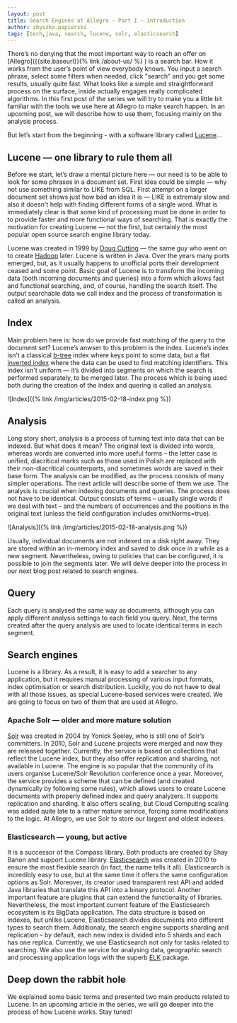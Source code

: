 ```yaml
---
layout: post
title: Search Engines at Allegro — Part I — introduction
author: zbyszko.papierski
tags: [tech,java, search, lucene, solr, elasticsearch]
---
```


There’s no denying that the most important way
to reach an offer on [Allegro]({{site.baseurl}}{% link /about-us/ %} ) is a search bar. How it works from the user’s point of view everybody knows. You input a
search phrase, select some filters when needed, click "search" and you get some results, usually quite fast. What looks
like a simple and straightforward process on the surface, inside actually engages really
complicated algorithms. In this first post of the series we will try to make you a little bit familiar with the tools we
use here at Allegro to make search happen. In an upcoming post, we will describe how to use them, focusing mainly on the
analysis process.

But let’s start from the beginning - with a software library called [Lucene](http://lucene.apache.org/ "Lucene")...

## Lucene — one library to rule them all
Before we start, let’s draw a mental picture here — our need is to be able to look for some phrases in a document
set. First idea could be simple — why not use something similar to LIKE from SQL. First attempt on a larger document set
shows just how bad an idea it is — LIKE is extremaly slow and also it doesn't help with finding different forms of a
single word. What is immediately clear is that some kind of processing must be done in order to to provide faster and
more functional ways of searching. That is exactly the motivation for creating Lucene — not the first, but certainly the
most popular open source search engine library today.

Lucene was created in 1999 by [Doug Cutting](https://twitter.com/cutting "@cutting") — the same guy who went on to
create [Hadoop](http://hadoop.apache.org/) later. Lucene is written in Java. Over the years many ports emerged, but, as
it usually happens to unofficial ports their development ceased and some point. Basic goal of Lucene is to transform the
incoming data (both incoming documents and queries) into a form which allows fast and functional searching, and, of
course, handling the search itself. The output searchable data we call index and the process of transformation is called
an analysis.

## Index
Main problem here is: how do we provide fast matching of the query to the document set? Lucene’s anwser to this problem
is the index. Lucene’s index isn’t a classical [b-tree](http://en.wikipedia.org/wiki/B-tree) index where keys point to
some data, but a flat [inverted index](http://en.wikipedia.org/wiki/Inverted_index) where the data can be used to find
matching identifiers. This index isn't uniform — it’s divided into segments on which the search is performed separately,
to be merged later. The process which is being used both during the creation of the index and quering is called an
analysis.

![Index]({% link /img/articles/2015-02-18-index.png %})

## Analysis
Long story short, analysis is a process of turning text into data that can be indexed. But what does it mean?
The original text is divided into words, whereas words are converted into more useful forms – the letter case is unified,
diacritical marks such as those used in Polish are replaced with their non-diacritical counterparts, and sometimes
words are saved in their base form. The analysis can be modified, as the process consists of many simpler operations.
The next article will describe some of them we use. The analysis is crucial when indexing documents and queries. The
process does not have to be identical. Output consists of terms – usually single words if we deal with text – and the
numbers of occurrences and the positions in the original text (unless the field configuration includes omitNorms=true).

![Analysis]({% link /img/articles/2015-02-18-analysis.png %})

Usually, individual documents are not indexed on a disk right away. They are stored within an in-memory index and saved
to disk once in a while as a new segment. Nevertheless, owing to policies that can be configured, it is possible to join
the segments later. We will delve deeper into the process in our next blog post related to search engines.

## Query
Each query is analysed the same way as documents, although you can apply different analysis settings to each field you
query. Next, the terms created after the query analysis are used to locate identical terms in each segment.

## Search engines
Lucene is a library. As a result, it is easy to add a searcher to any application, but it requires manual processing of
various input formats, index optimisation or search distribution. Luckily, you do not have to deal with all those
issues, as special Lucene-based services were created. We are going to focus on two of them that are used at Allegro.

### Apache Solr — older and more mature solution
[Solr](http://lucene.apache.org/solr/ "Apache Solr") was created in 2004 by Yonick Seeley, who is still one of Solr’s
committers. In 2010, Solr and Lucene projects were merged and now they are released together.
Currently, the service is based on collections that reflect the Lucene index, but they also offer replication and
sharding, not available in Lucene. The engine is so popular that the community of its users organise Lucene/Solr
Revolution conference once a year. Moreover, the service provides a scheme that can be defined (and created dynamically
by following some rules), which allows users to create Lucene documents with properly defined index and query
analyzers. It supports replication and sharding. It also offers scaling, but Cloud Computing scaling was added
quite late to a rather mature service, forcing some modifications to the logic. At Allegro, we use Solr to store our
largest and oldest indexes.

### Elasticsearch — young, but active
It is a successor of the Compass library. Both products are created by Shay Banon and support Lucene library.
[Elasticsearch](http://elasticsearch.org "Elasticsearch") was created in 2010 to ensure the most flexible search (in
fact, the name tells it all). Elasticsearch is incredibly easy to use, but at the same time it offers the same configuration
options as Solr. Moreover, its creator used transparent rest API and added Java libraries that translate this API
into a binary protocol. Another important feature are plugins that can extend the functionality of libraries.
Nevertheless, the most important current feature of the Elasticsearch ecosystem is its BigData application.
The data structure is based on indexes, but unlike Lucene, Elasticsearch divides documents into different types to
search them. Additionaly, the search engine supports sharding and replication – by default, each new index is divided into 5
shards and each has one replica.
Currently, we use Elasticsearch not only for tasks related to searching. We also use the service for
analysing data, geographic search and processing application logs with the superb [ELK](http://www.elasticsearch.org/overview/elkdownloads/) package.

## Deep down the rabbit hole
We explained some basic terms and presented two main products related to Lucene. In an upcoming article in the series,
we will go deeper into the process of how Lucene works. Stay tuned!
